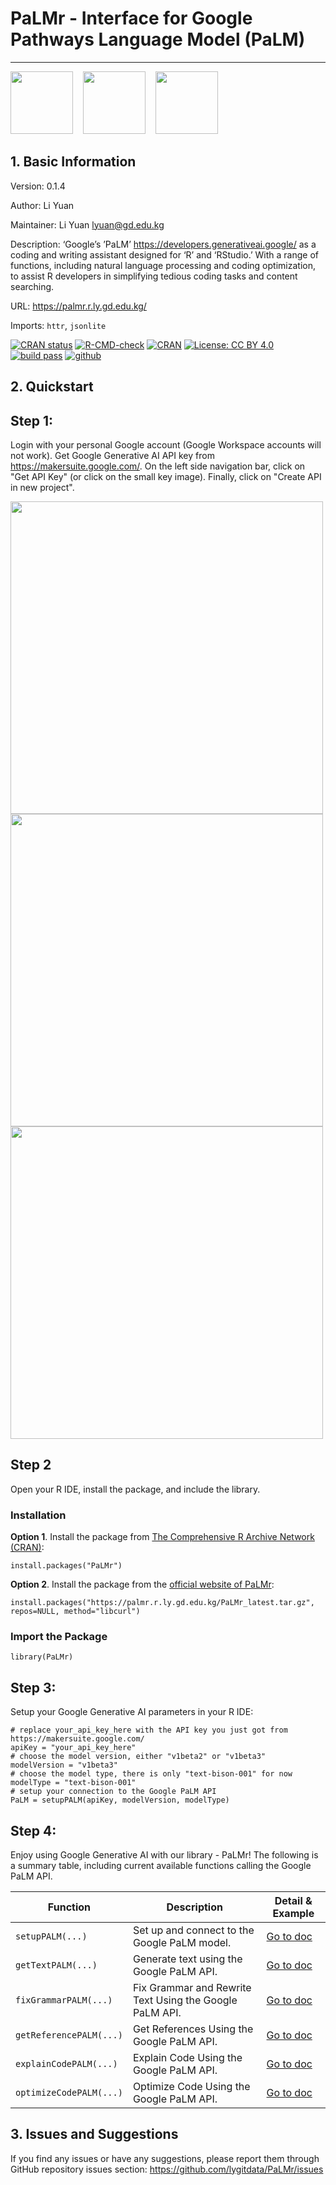 # PaLMr - Interface for Google Pathways Language Model (PaLM)

<!--<a href="https://palmr.r.ly.gd.edu.kg/"><img src="https://ly.gd.edu.kg/assets/img/us.svg" width="20px"/>&nbsp;English</a>&nbsp;&nbsp;&nbsp;&nbsp;&nbsp;&nbsp;<a href="https://palmr.r.ly.gd.edu.kg/cn.html"><img src="https://ly.gd.edu.kg/assets/img/cn.svg" width="20px"/>&nbsp;中文</a>&nbsp;&nbsp;&nbsp;&nbsp;&nbsp;&nbsp;<a href="https://palmr.r.ly.gd.edu.kg/ru.html"><img src="https://ly.gd.edu.kg/assets/img/ru.svg" width="20px"/>&nbsp;Русский</a>-->

<HR>

<img src="https://palmr.r.ly.gd.edu.kg/img/PaLMr_logo.svg" width="100px">&nbsp;&nbsp;&nbsp;&nbsp;<img src="https://upload.wikimedia.org/wikipedia/commons/c/ca/Google_PaLM_Logo.svg" width="100px">&nbsp;&nbsp;&nbsp;&nbsp;<img src="https://upload.wikimedia.org/wikipedia/commons/thumb/1/1b/R_logo.svg/724px-R_logo.svg.png" width="100px"/>

## 1. Basic Information

Version: 0.1.4

Author: Li Yuan

Maintainer: Li Yuan <lyuan@gd.edu.kg>

Description: ‘Google’s ’PaLM’ https://developers.generativeai.google/ as a coding and writing assistant designed for ‘R’ and ‘RStudio.’ With a range of functions, including natural language processing and coding optimization, to assist R developers in simplifying tedious coding tasks and content searching.

URL: https://palmr.r.ly.gd.edu.kg/

Imports: `httr`, `jsonlite`

[![CRAN status](https://www.r-pkg.org/badges/version/PaLMr)](https://CRAN.R-project.org/package=PaLMr)
[![R-CMD-check](https://github.com/lygitdata/PaLMr/workflows/R-CMD-check/badge.svg)](https://github.com/lygitdata/PaLMr/actions)
[![CRAN](https://cranlogs.r-pkg.org/badges/grand-total/PaLMr)](https://cran.r-project.org/package=PaLMr)
[![License: CC BY 4.0](https://img.shields.io/badge/License-CC_BY_4.0-lightgrey.svg)](https://creativecommons.org/licenses/by/4.0/)
[![build pass](https://img.shields.io/circleci/build/github/badges/shields/master.svg)](https://github.com/lygitdata/PaLMr/releases)
[![github](https://img.shields.io/badge/GitHub-100000)](https://github.com/lygitdata/PaLMr)

## 2. Quickstart

## Step 1: 

Login with your personal Google account (Google Workspace accounts will not work). Get Google Generative AI API key from https://makersuite.google.com/. On the left side navigation bar, click on "Get API Key" (or click on the small key image). Finally, click on "Create API in new project".

<p><img src="https://palmr.r.ly.gd.edu.kg/img/api_step1.png" width="500px"/><img src="https://palmr.r.ly.gd.edu.kg/img/api_step2.png" width="500px"/><img src="https://palmr.r.ly.gd.edu.kg/img/api_step3.png" width="500px"/></p>

## Step 2

Open your R IDE, install the package, and include the library.

### Installation

**Option 1**. Install the package from [The Comprehensive R Archive Network (CRAN)](https://cran.r-project.org/package=PaLMr):

```{r, eval=FALSE, warning=FALSE, results='hide', message=FALSE}
install.packages("PaLMr")
```

**Option 2**. Install the package from the [official website of PaLMr](https://palmr.r.ly.gd.edu.kg/):

```{r, eval=FALSE, warning=FALSE, results='hide', message=FALSE}
install.packages("https://palmr.r.ly.gd.edu.kg/PaLMr_latest.tar.gz", repos=NULL, method="libcurl")
```

### Import the Package

```{r}
library(PaLMr)
```

## Step 3: 

Setup your Google Generative AI parameters in your R IDE:

```
# replace your_api_key_here with the API key you just got from https://makersuite.google.com/
apiKey = "your_api_key_here"
# choose the model version, either "v1beta2" or "v1beta3"
modelVersion = "v1beta3"
# choose the model type, there is only "text-bison-001" for now
modelType = "text-bison-001"
# setup your connection to the Google PaLM API
PaLM = setupPALM(apiKey, modelVersion, modelType)
```

## Step 4: 

Enjoy using Google Generative AI with our library - PaLMr! The following is a summary table, including current available functions calling the Google PaLM API.

| Function                                     | Description                                               | Detail & Example                                                |
| -------------- | -------------------- | ----------------------|
| `setupPALM(...)`| Set up and connect to the Google PaLM model.| <a href="https://palmr.r.ly.gd.edu.kg/#setupPALM()">Go to doc</a> |
| `getTextPALM(...)` | Generate text using the Google PaLM API. | <a href="https://palmr.r.ly.gd.edu.kg/#getTextPALM()">Go to doc</a> |
| `fixGrammarPALM(...)` | Fix Grammar and Rewrite Text Using the Google PaLM API. | <a href="https://palmr.r.ly.gd.edu.kg/#fixGrammarPALM()">Go to doc</a> |
| `getReferencePALM(...)` | Get References Using the Google PaLM API. | <a href="https://palmr.r.ly.gd.edu.kg/#getReferencePALM()">Go to doc</a> |
| `explainCodePALM(...)` | Explain Code Using the Google PaLM API. | <a href="https://palmr.r.ly.gd.edu.kg/#explainCodePALM()">Go to doc</a> |
| `optimizeCodePALM(...)` | Optimize Code Using the Google PaLM API. | <a href="https://palmr.r.ly.gd.edu.kg/#optimizeCodePALM()">Go to doc</a> |


## 3. Issues and Suggestions

If you find any issues or have any suggestions, please report them through GitHub repository issues section: https://github.com/lygitdata/PaLMr/issues
